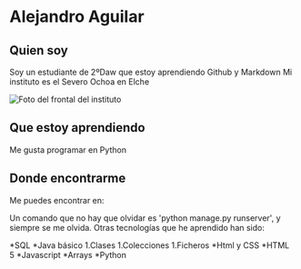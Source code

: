<!---
AlejandroAS01/AlejandroAS01 is a ✨ special ✨ repository because its `README.md` (this file) appears on your GitHub profile.
You can click the Preview link to take a look at your changes.
--->
# Alejandro Aguilar
## Quien soy
Soy un estudiante de 2ºDaw que estoy aprendiendo Github y Markdown
Mi instituto es el Severo Ochoa en Elche

![Foto del frontal del instituto](s8a.jpeg)
## Que estoy aprendiendo
Me gusta programar en Python
## Donde encontrarme
Me puedes encontrar en:


Un comando que no hay que olvidar es 'python manage.py runserver', y siempre se me olvida.
Otras tecnologías que he aprendido han sido:

*SQL
*Java básico
  1.Clases
  1.Colecciones
  1.Ficheros
*Html y CSS
  *HTML 5
*Javascript
  *Arrays
*Python

